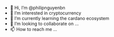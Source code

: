 - 👋 Hi, I’m @philipnguyenbn
- 👀 I’m interested in cryptocurrency
- 🌱 I’m currently learning the cardano ecosystem
- 💞️ I’m looking to collaborate on ...
- 📫 How to reach me ...

<!---
philipnguyenbn/philipnguyenbn is a ✨ special ✨ repository because its `README.md` (this file) appears on your GitHub profile.
You can click the Preview link to take a look at your changes.
--->
